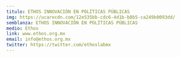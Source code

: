 ```yaml
---
titulo: ETHOS INNOVACIÓN EN POLÍTICAS PÚBLICAS
img: https://ucarecdn.com/12e535bb-cdc6-4d1b-b8b5-ca249b0093dd/
semblanza: ETHOS INNOVACIÓN EN POLÍTICAS PÚBLICAS
medio: Ethos
link: www.ethos.org.mx
email: info@ethos.org.mx
twitter: https://twitter.com/ethoslabmx
---
```

